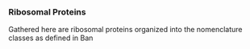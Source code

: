 ### Ribosomal Proteins


Gathered here are ribosomal proteins organized into the nomenclature classes as defined in Ban